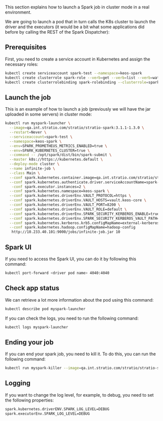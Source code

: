 This section explains how to launch a Spark job in cluster mode in a real environment.

We are going to launch a pod that in turn calls the K8s cluster to launch the driver and the executors (it would be a bit what some applications did before by calling the REST of the Spark Dispatcher):

## Prerequisites

First, you need to create a service account in Kubernetes and assign the necessary roles:
```bash
kubectl create serviceaccount spark-test --namespace=keos-spark
kubectl create clusterrole spark-role --verb=get --verb=list --verb=watch --verb=create --verb=delete --resource=pods --resource=services --resource=configmaps --resource=secrets --namespace=keos-spark
kubectl create clusterrolebinding spark-rolebinding --clusterrole=spark-role --serviceaccount=keos-spark:spark-test --namespace=default
```

## Launch the job

This is an example of how to launch a job (previously we will have the jar uploaded in some servers) in cluster mode:

```bash
kubectl run myspark-launcher \
  --image=qa.int.stratio.com/stratio/stratio-spark:3.1.1-1.3.0 \
  --restart=Never \
  --serviceaccount=spark-test \
  --namespace=keos-spark \
  --env=SPARK_PROMETHEUS_METRICS_ENABLED=true \
  --env=SPARK_KUBERNETES_CLUSTER=true \
  --command -- /opt/spark/dist/bin/spark-submit \
  --master k8s://https://kubernetes.default \
  --deploy-mode cluster \
  --name infinite-job \
  --class Main \
  --conf spark.kubernetes.container.image=qa.int.stratio.com/stratio/stratio-spark:3.1.1-1.3.0 \
  --conf spark.kubernetes.authenticate.driver.serviceAccountName=spark-test \
   -conf spark.executor.instances=2 \
  --conf spark.kubernetes.namespace=keos-spark \
  --conf spark.kubernetes.driverEnv.VAULT_PROTOCOL=https \
  --conf spark.kubernetes.driverEnv.VAULT_HOSTS=vault.keos-core \
  --conf spark.kubernetes.driverEnv.VAULT_PORT=8200 \
  --conf spark.kubernetes.driverEnv.VAULT_ROLE=default \
  --conf spark.kubernetes.driverEnv.SPARK_SECURITY_KERBEROS_ENABLE=true \
  --conf spark.kubernetes.driverEnv.SPARK_SECURITY_KERBEROS_VAULT_PATH=/v1/userland/kerberos/sparktest \
  --conf spark.kubernetes.kerberos.krb5.configMapName=external-kerberos-config \
  --conf spark.kubernetes.hadoop.configMapName=hadoop-config
   http://10.233.40.101:9000/jobs/infinite-job.jar 10
```

## Spark UI

If you need to access the Spark UI, you can do it by following this command:
```bash
kubectl port-forward <driver pod name> 4040:4040
```

## Check app status

We can retrieve a lot more information about the pod using this command:
```bash
kubectl describe pod myspark-launcher
```
If you can check the logs, you need to run the following command:
```bash
kubectl logs myspark-launcher
```

## Ending your job

If you can end your spark job, you need to kill it. To do this, you can run the following command:
```bash
kubectl run myspark-killer --image=qa.int.stratio.com/stratio/stratio-spark:3.1.1-1.3.0 --restart=Never --serviceaccount=spark-test --command -- /opt/spark/dist/bin/spark-submit --kill default:spark-pi-e6f35e75d0a1f5b5-driver --master k8s://https://kubernetes --conf spark.kubernetes.authenticate.driver.serviceAccountName=spark-test
```

## Logging

If you want to change the log level, for example, to debug, you need to set the following properties:
```bash
spark.kubernetes.driverENV.SPARK_LOG_LEVEL=DEBUG
spark.executorEnv.SPARK_LOG_LEVEL=DEBUG
```
